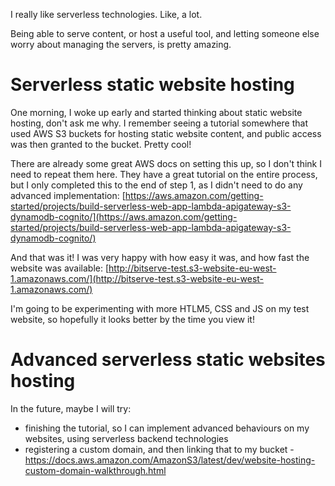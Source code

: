 I really like serverless technologies. Like, a lot.

Being able to serve content, or host a useful tool, and letting someone else
worry about managing the servers, is pretty amazing.

# Serverless static website hosting

One morning, I woke up early and started thinking about static website hosting,
don't ask me why. I remember seeing a tutorial somewhere that used AWS S3
buckets for hosting static website content, and public access was then granted
to the bucket. Pretty cool!

There are already some great AWS docs on setting this up, so I don't think I
need to repeat them here. They have a great tutorial on the entire process, but
I only completed this to the end of step 1, as I didn't need to do any advanced
implementation:
[https://aws.amazon.com/getting-started/projects/build-serverless-web-app-lambda-apigateway-s3-dynamodb-cognito/](https://aws.amazon.com/getting-started/projects/build-serverless-web-app-lambda-apigateway-s3-dynamodb-cognito/)

And that was it! I was very happy with how easy it was, and how fast the website
was available:
[http://bitserve-test.s3-website-eu-west-1.amazonaws.com/](http://bitserve-test.s3-website-eu-west-1.amazonaws.com/)

I'm going to be experimenting with more HTLM5, CSS and JS on my test website, so
hopefully it looks better by the time you view it!

# Advanced serverless static websites hosting

In the future, maybe I will try:
- finishing the tutorial, so I can implement advanced behaviours on my websites, using serverless backend technologies
- registering a custom domain, and then linking that to my bucket - https://docs.aws.amazon.com/AmazonS3/latest/dev/website-hosting-custom-domain-walkthrough.html
